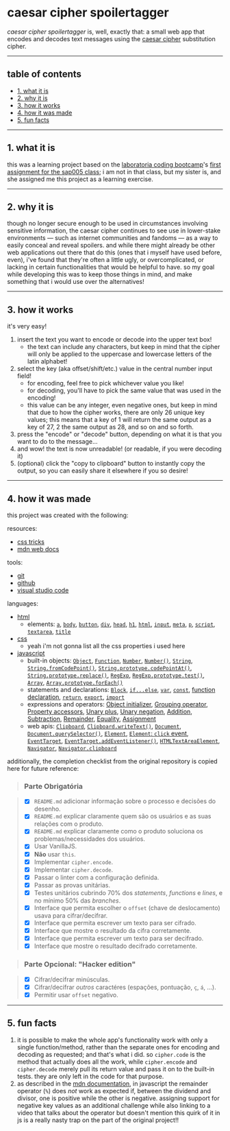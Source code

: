 # caesar cipher spoilertagger

_caesar cipher spoilertagger_ is, well, exactly that: a small web app that encodes and decodes text messages using the [caesar cipher](https://en.wikipedia.org/wiki/Caesar_cipher) substitution cipher.

***

## table of contents

* [1. what it is](#1-what-it-is)
* [2. why it is](#2-why-it-is)
* [3. how it works](#3-how-it-works)
* [4. how it was made](#4-how-it-was-made)
* [5. fun facts](#5-fun-facts)

***

## 1. what it is

this was a learning project based on the [laboratoria coding bootcamp](https://www.laboratoria.la/)'s [first assignment for the sap005 class](https://github.com/Laboratoria/SAP005-cipher); i am not in that class, but my sister is, and she assigned me this project as a learning exercise.

***

## 2. why it is

though no longer secure enough to be used in circumstances involving sensitive information, the caesar cipher continues to see use in lower-stake environments — such as internet communities and fandoms — as a way to easily conceal and reveal spoilers. and while there might already be other web applications out there that do this (ones that i myself have used before, even), i've found that they're often a little ugly, or overcomplicated, or lacking in certain functionalities that would be helpful to have.
so my goal while developing this was to keep those things in mind, and make something that i would use over the alternatives!

***

## 3. how it works

it's very easy!

1. insert the text you want to encode or decode into the upper text box!
	- the text can include any characters, but keep in mind that the cipher will only be applied to the uppercase and lowercase letters of the latin alphabet!
2. select the key (aka offset/shift/etc.) value in the central number input field!
	- for encoding, feel free to pick whichever value you like!
	- for decoding, you'll have to pick the same value that was used in the encoding!
	- this value can be any integer, even negative ones, but keep in mind that due to how the cipher works, there are only 26 unique key values; this means that a key of 1 will return the same output as a key of 27, 2 the same output as 28, and so on and so forth.
3. press the "encode" or "decode" button, depending on what it is that you want to do to the message...
4. and wow! the text is now unreadable! (or readable, if you were decoding it)
5. (optional) click the "copy to clipboard" button to instantly copy the output, so you can easily share it elsewhere if you so desire!

***

## 4. how it was made

this project was created with the following:

resources:
* [css tricks](https://css-tricks.com/)
* [mdn web docs](https://developer.mozilla.org/en-US/)

tools:
* [git](https://git-scm.com/)
* [github](https://github.com/)
* [visual studio code](https://code.visualstudio.com/)

languages:
* [html](https://developer.mozilla.org/en-US/docs/Web/HTML)
	- elements: [`a`](https://developer.mozilla.org/en-US/docs/Web/HTML/Element/a), [`body`](https://developer.mozilla.org/en-US/docs/Web/HTML/Element/body), [`button`](https://developer.mozilla.org/en-US/docs/Web/HTML/Element/button), [`div`](https://developer.mozilla.org/en-US/docs/Web/HTML/Element/div), [`head`](https://developer.mozilla.org/en-US/docs/Web/HTML/Element/head), [`h1`](https://developer.mozilla.org/en-US/docs/Web/HTML/Element/Heading_Elements), [`html`](https://developer.mozilla.org/en-US/docs/Web/HTML/Element/html), [`input`](https://developer.mozilla.org/en-US/docs/Web/HTML/Element/input), [`meta`](https://developer.mozilla.org/en-US/docs/Web/HTML/Element/meta), [`p`](https://developer.mozilla.org/en-US/docs/Web/HTML/Element/p), [`script`](https://developer.mozilla.org/en-US/docs/Web/HTML/Element/script), [`textarea`](https://developer.mozilla.org/en-US/docs/Web/HTML/Element/textarea), [`title`](https://developer.mozilla.org/en-US/docs/Web/HTML/Element/title)
* [css](https://developer.mozilla.org/en-US/docs/Web/CSS)
	- yeah i'm not gonna list all the css properties i used here
* [javascript](https://developer.mozilla.org/en-US/docs/Web/JavaScript)
	- built-in objects: [`Object`](https://developer.mozilla.org/en-US/docs/Web/JavaScript/Reference/Global_Objects/Object), [`Function`](https://developer.mozilla.org/en-US/docs/Web/JavaScript/Reference/Global_Objects/Function), [`Number`](https://developer.mozilla.org/en-US/docs/Web/JavaScript/Reference/Global_Objects/Number), [`Number()`](https://developer.mozilla.org/en-US/docs/Web/JavaScript/Reference/Global_Objects/Number/Number), [`String`](https://developer.mozilla.org/en-US/docs/Web/JavaScript/Reference/Global_Objects/String), [`String.fromCodePoint()`](https://developer.mozilla.org/en-US/docs/Web/JavaScript/Reference/Global_Objects/String/fromCodePoint), [`String.prototype.codePointAt()`](https://developer.mozilla.org/en-US/docs/Web/JavaScript/Reference/Global_Objects/String/codePointAt), [`String.prototype.replace()`](https://developer.mozilla.org/en-US/docs/Web/JavaScript/Reference/Global_Objects/String/replace), [`RegExp`](https://developer.mozilla.org/en-US/docs/Web/JavaScript/Reference/Global_Objects/RegExp), [`RegExp.prototype.test()`](https://developer.mozilla.org/en-US/docs/Web/JavaScript/Reference/Global_Objects/RegExp/test), [`Array`](https://developer.mozilla.org/en-US/docs/Web/JavaScript/Reference/Global_Objects/Array), [`Array.prototype.forEach()`](https://developer.mozilla.org/en-US/docs/Web/JavaScript/Reference/Global_Objects/Array/forEach)
	- statements and declarations: [`Block`](https://developer.mozilla.org/en-US/docs/Web/JavaScript/Reference/Statements/block), [`if...else`](https://developer.mozilla.org/en-US/docs/Web/JavaScript/Reference/Statements/if...else), [`var`](https://developer.mozilla.org/en-US/docs/Web/JavaScript/Reference/Statements/var), [`const`](https://developer.mozilla.org/en-US/docs/Web/JavaScript/Reference/Statements/const), [function declaration](https://developer.mozilla.org/en-US/docs/Web/JavaScript/Reference/Statements/function), [`return`](https://developer.mozilla.org/en-US/docs/Web/JavaScript/Reference/Statements/return), [`export`](https://developer.mozilla.org/en-US/docs/Web/JavaScript/Reference/Statements/export), [`import`](https://developer.mozilla.org/en-US/docs/Web/JavaScript/Reference/Statements/import)
	- expressions and operators: [Object initializer](https://developer.mozilla.org/en-US/docs/Web/JavaScript/Reference/Operators/Object_initializer), [Grouping operator](https://developer.mozilla.org/en-US/docs/Web/JavaScript/Reference/Operators/Grouping), [Property accessors](https://developer.mozilla.org/en-US/docs/Web/JavaScript/Reference/Operators/Property_Accessors), [Unary plus](https://developer.mozilla.org/en-US/docs/Web/JavaScript/Reference/Operators/Unary_plus), [Unary negation](https://developer.mozilla.org/en-US/docs/Web/JavaScript/Reference/Operators/Unary_negation), [Addition](https://developer.mozilla.org/en-US/docs/Web/JavaScript/Reference/Operators/Addition), [Subtraction](https://developer.mozilla.org/en-US/docs/Web/JavaScript/Reference/Operators/Subtraction), [Remainder](https://developer.mozilla.org/en-US/docs/Web/JavaScript/Reference/Operators/Remainder), [Equality](https://developer.mozilla.org/en-US/docs/Web/JavaScript/Reference/Operators/Equality), [Assignment](https://developer.mozilla.org/en-US/docs/Web/JavaScript/Reference/Operators/Assignment)
	- web apis: [`Clipboard`](https://developer.mozilla.org/en-US/docs/Web/API/Clipboard), [`Clipboard.writeText()`](https://developer.mozilla.org/en-US/docs/Web/API/Clipboard/writeText), [`Document`](https://developer.mozilla.org/en-US/docs/Web/API/Document), [`Document.querySelector()`](https://developer.mozilla.org/en-US/docs/Web/API/Document/querySelector), [`Element`](https://developer.mozilla.org/en-US/docs/Web/API/Element), [`Element`: `click` event](https://developer.mozilla.org/en-US/docs/Web/API/Element/click_event), [`EventTarget`](https://developer.mozilla.org/en-US/docs/Web/API/EventTarget), [`EventTarget.addEventListener()`](https://developer.mozilla.org/en-US/docs/Web/API/EventTarget/addEventListener), [`HTMLTextAreaElement`](https://developer.mozilla.org/en-US/docs/Web/API/HTMLTextAreaElement), [`Navigator`](https://developer.mozilla.org/en-US/docs/Web/API/Navigator), [`Navigator.clipboard`](https://developer.mozilla.org/en-US/docs/Web/API/Navigator/clipboard)

additionally, the completion checklist from the original repository is copied here for future reference:

> ### Parte Obrigatória

> * [x] `README.md` adicionar informação sobre o processo e decisões do desenho.
> * [x] `README.md` explicar claramente quem são os usuários e as suas relações com o produto.
> * [x] `README.md` explicar claramente como o produto soluciona os problemas/necessidades dos usuários.
> * [x] Usar VanillaJS.
> * [x] **Não** usar `this`.
> * [x] Implementar `cipher.encode`.
> * [x] Implementar `cipher.decode`.
> * [X] Passar o linter com a configuração definida.
> * [X] Passar as provas unitárias.
> * [x] Testes unitários cubrindo 70% dos _statements_, _functions_ e _lines_, e no mínimo 50% das _branches_.
> * [x] Interface que permita escolher o `offset` (chave de deslocamento) usava para cifrar/decifrar.
> * [x] Interface que permita escrever um texto para ser cifrado.
> * [x] Interface que mostre o resultado da cifra corretamente.
> * [x] Interface que permita escrever um texto para ser decifrado.
> * [x] Interface que mostre o resultado decifrado corretamente.

> ### Parte Opcional: "Hacker edition"

> * [x] Cifrar/decifrar minúsculas.
> * [X] Cifrar/decifrar _outros_ caractéres (espações, pontuação, `ç`, `á`, ...).
> * [x] Permitir usar `offset` negativo.

***

## 5. fun facts

1. it is possible to make the whole app's functionality work with only a single function/method, rather than the separate ones for encoding and decoding as requested; and that's what i did. so `cipher.code` is the method that actually does all the work, while `cipher.encode` and `cipher.decode` merely pull its return value and pass it on to the built-in tests. they are only left in the code for that purpose.
2. as described in the [mdn documentation](https://developer.mozilla.org/en-US/docs/Web/JavaScript/Reference/Operators/Remainder), in javascript the remainder operator (`%`) does _not_ work as expected if, between the dividend and divisor, one is positive while the other is negative. assigning support for negative key values as an additional challenge while also linking to a video that talks about the operator but doesn't mention this quirk of it in js is a really nasty trap on the part of the original project!!